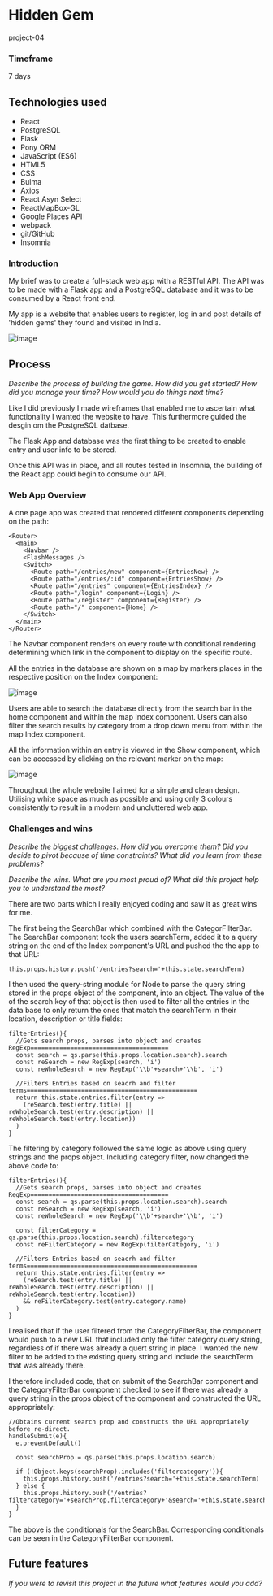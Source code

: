 # Hidden Gem
project-04

### Timeframe
7 days

## Technologies used

* React
* PostgreSQL
* Flask
* Pony ORM
* JavaScript (ES6)
* HTML5
* CSS
* Bulma
* Axios
* React Asyn Select
* ReactMapBox-GL
* Google Places API
* webpack
* git/GitHub
* Insomnia


### Introduction
My brief was to create a full-stack web app with a RESTful API. The API was to be made with a Flask app and a PostgreSQL database and it was to be consumed by a React front end.

My app is a website that enables users to register, log in and post details of 'hidden gems' they found and visited in India.

![image](https://user-images.githubusercontent.com/35113861/59159496-46f10580-8ac2-11e9-8b2b-90109e441eb9.png)


## Process
_Describe the process of building the game. How did you get started? How did you manage your time? How would you do things next time?_

Like I did previously I made wireframes that enabled me to ascertain what functionality I wanted the website to have. This furthermore guided the desgin om the PostgreSQL datbase.

The Flask App and database was the first thing to be created to enable entry and user info to be stored.

Once this API was in place, and all routes tested in Insomnia, the building of the React app could begin to consume our API.

### Web App Overview

A one page app was created that rendered different components depending on the path:

```      
<Router>
  <main>
    <Navbar />
    <FlashMessages />
    <Switch>
      <Route path="/entries/new" component={EntriesNew} />
      <Route path="/entries/:id" component={EntriesShow} />
      <Route path="/entries" component={EntriesIndex} />
      <Route path="/login" component={Login} />
      <Route path="/register" component={Register} />
      <Route path="/" component={Home} />
    </Switch>
  </main>
</Router>
```

The Navbar component renders on every route with conditional rendering determining which link in the component to display on the specific route.

All the entries in the database are shown on a map by markers places in the respective position on the Index component:

![image](https://user-images.githubusercontent.com/35113861/59159570-adc2ee80-8ac3-11e9-83d5-1332f3aa1c8f.png)

Users are able to search the database directly from the search bar in the home component and within the map Index component. Users can also filter the search results by category from a drop down menu from within the map Index component.

All the information within an entry is viewed in the Show component, which can be accessed by  clicking on the relevant marker on the map:

![image](https://user-images.githubusercontent.com/35113861/59159601-2b86fa00-8ac4-11e9-9821-23d6f81d7962.png)

Throughout the whole website I aimed for a simple and clean design. Utilising white space as much as possible and using only 3 colours consistently to result in a modern and uncluttered web app.


### Challenges and wins
_Describe the biggest challenges.
  How did you overcome them?
  Did you decide to pivot because of time constraints?
  What did you learn from these problems?_

_Describe the wins.
  What are you most proud of?
  What did this project help you to understand the most?_

There are two parts which I really enjoyed coding and saw it as great wins for me.

The first being the SearchBar which combined with the CategorFIlterBar. The SearchBar component took the users searchTerm, added it to a query string on the end of the Index component's URL and pushed the the app to that URL:

```
this.props.history.push('/entries?search='+this.state.searchTerm)
```

I then used the query-string module for Node to parse the query string stored in the props object of the component, into an object. The value of the of the search key of that object is then used to filter all the entries in the data base to only return the ones that match the searchTerm in their location, description or title fields:

```
filterEntries(){
  //Gets search props, parses into object and creates RegExp======================================
  const search = qs.parse(this.props.location.search).search
  const reSearch = new RegExp(search, 'i')
  const reWholeSearch = new RegExp('\\b'+search+'\\b', 'i')

  //Filters Entries based on seacrh and filter terms===============================================
  return this.state.entries.filter(entry =>
    (reSearch.test(entry.title) || reWholeSearch.test(entry.description) || reWholeSearch.test(entry.location))
  )
}
```

The filtering by category followed the same logic as above using query strings and the props object. Including category filter, now changed the above code to:

```
filterEntries(){
  //Gets search props, parses into object and creates RegExp======================================
  const search = qs.parse(this.props.location.search).search
  const reSearch = new RegExp(search, 'i')
  const reWholeSearch = new RegExp('\\b'+search+'\\b', 'i')

  const filterCategory = qs.parse(this.props.location.search).filtercategory
  const reFilterCategory = new RegExp(filterCategory, 'i')

  //Filters Entries based on seacrh and filter terms===============================================
  return this.state.entries.filter(entry =>
    (reSearch.test(entry.title) || reWholeSearch.test(entry.description) || reWholeSearch.test(entry.location))
    && reFilterCategory.test(entry.category.name)
  )
}
```

I realised that if the user filtered from the CategoryFilterBar, the component would push to a new URL that included only the filter category query string, regardless of if there was already a quert string in place. I wanted the new filter to be added to the existing query string and include the searchTerm that was already there.

I therefore included code, that on submit of the SearchBar component and the CategoryFilterBar component checked to see if there was already a query string in the props object of the component and constructed the URL appropriately:

```
//Obtains current search prop and constructs the URL appropriately before re-direct.
handleSubmit(e){
  e.preventDefault()

  const searchProp = qs.parse(this.props.location.search)

  if (!Object.keys(searchProp).includes('filtercategory')){
    this.props.history.push('/entries?search='+this.state.searchTerm)
  } else {
    this.props.history.push('/entries?filtercategory='+searchProp.filtercategory+'&search='+this.state.searchTerm)
  }
}
```

The above is the conditionals for the SearchBar. Corresponding conditionals can be seen in the CategoryFilterBar component.



## Future features
_If you were to revisit this project in the future what features would you add?_

